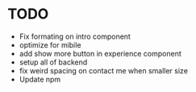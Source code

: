 # TODO
- Fix formating on intro component
- optimize for mibile
- add show more button in experience component
- setup all of backend
- fix weird spacing on contact me when smaller size
- Update npm